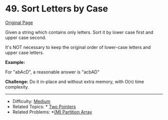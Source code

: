 # 49. Sort Letters by Case  
[Original Page](https://www.lintcode.com/problem/sort-letters-by-case/description)

Given a string which contains only letters. Sort it by lower case first and upper case second.  

It's NOT necessary to keep the original order of lower-case letters and upper case letters.
   
**Example:**

For "abAcD", a reasonable answer is "acbAD"     
   
**Challenge:**
Do it in-place and without extra memory, with O(n) time complexity.

---

* Difficulty: [Medium](https://leetcode.com/problemset/all/?difficulty=Medium)
* Related Topics: * [Two Pointers](https://leetcode.com/tag/two-pointers/) 
* Related Problems: *[(M) Partition Array](https://www.lintcode.com/problem/partition-array/description)

